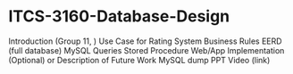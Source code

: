 # ITCS-3160-Database-Design
Introduction (Group 11, )
Use Case for Rating System
Business Rules
EERD (full database)
MySQL Queries
Stored Procedure
Web/App Implementation (Optional) or Description of Future Work
MySQL dump
PPT Video (link)

